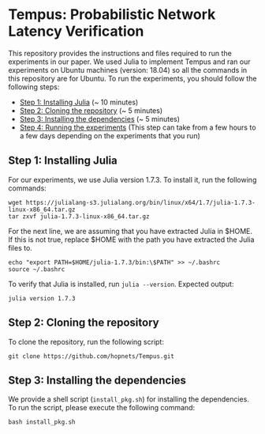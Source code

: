 # Tempus: Probabilistic Network Latency Verification

This repository provides the instructions and files required to run the experiments in our paper. 
We used Julia to implement Tempus and ran our experiments on Ubuntu machines (version: 18.04) so all the commands in this repository are for Ubuntu.
To run the experiments, you should follow the following steps:

* [Step 1: Installing Julia](#step-1-installing-dependencies) (~ 10 minutes)
* [Step 2: Cloning the repository](#step-3-cloning-the-repository) (~ 5 minutes)
* [Step 3: Installing the dependencies](#step-1-installing-dependencies) (~ 5 minutes)
* [Step 4: Running the experiments](#step-1-installing-dependencies) (This step can take from a few hours to a few days depending on the experiments that you run)


## Step 1: Installing Julia

For our experiments, we use Julia version 1.7.3. To install it, run the following commands:

```
wget https://julialang-s3.julialang.org/bin/linux/x64/1.7/julia-1.7.3-linux-x86_64.tar.gz
tar zxvf julia-1.7.3-linux-x86_64.tar.gz
```
For the next line, we are assuming that you have extracted Julia in $HOME. If this is not true, replace $HOME with the path you have extracted the Julia files to.

```
echo "export PATH=$HOME/julia-1.7.3/bin:\$PATH" >> ~/.bashrc
source ~/.bashrc
```

To verify that Julia is installed, run ```julia --version```. Expected output:

```
julia version 1.7.3
```

## Step 2: Cloning the repository

To clone the repository, run the following script:

```
git clone https://github.com/hopnets/Tempus.git
```

## Step 3: Installing the dependencies

We provide a shell script (```install_pkg.sh```) for installing the dependencies. To run the script, please execute the following command:

```
bash install_pkg.sh
```

